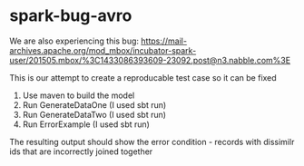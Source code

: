 # spark-bug-avro

We are also experiencing this bug:
https://mail-archives.apache.org/mod_mbox/incubator-spark-user/201505.mbox/%3C1433086393609-23092.post@n3.nabble.com%3E

This is our attempt to create a reproducable test case so it can be fixed

1) Use maven to build the model
2) Run GenerateDataOne (I used sbt run)
3) Run GenerateDataTwo (I used sbt run)
4) Run ErrorExample (I used sbt run)

The resulting output should show the error condition - records with dissimilr ids that are incorrectly joined together
